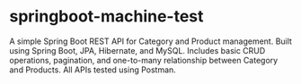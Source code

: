# springboot-machine-test
A simple Spring Boot REST API for Category and Product management. Built using Spring Boot, JPA, Hibernate, and MySQL. Includes basic CRUD operations, pagination, and one-to-many relationship between Category and Products. All APIs tested using Postman.
